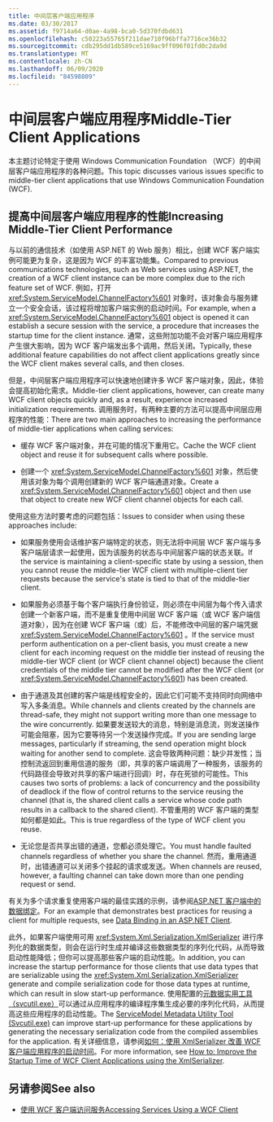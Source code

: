 ```yaml
---
title: 中间层客户端应用程序
ms.date: 03/30/2017
ms.assetid: f9714a64-d0ae-4a98-bca0-5d370fdbd631
ms.openlocfilehash: c50223a55765f211dae710f96bffa7716ce36b32
ms.sourcegitcommit: cdb295dd1db589ce5169ac9ff096f01fd0c2da9d
ms.translationtype: MT
ms.contentlocale: zh-CN
ms.lasthandoff: 06/09/2020
ms.locfileid: "84598809"
---
```

# <a name="middle-tier-client-applications"></a><span data-ttu-id="b50fd-102">中间层客户端应用程序</span><span class="sxs-lookup"><span data-stu-id="b50fd-102">Middle-Tier Client Applications</span></span>
<span data-ttu-id="b50fd-103">本主题讨论特定于使用 Windows Communication Foundation （WCF）的中间层客户端应用程序的各种问题。</span><span class="sxs-lookup"><span data-stu-id="b50fd-103">This topic discusses various issues specific to middle-tier client applications that use Windows Communication Foundation (WCF).</span></span>  
  
## <a name="increasing-middle-tier-client-performance"></a><span data-ttu-id="b50fd-104">提高中间层客户端应用程序的性能</span><span class="sxs-lookup"><span data-stu-id="b50fd-104">Increasing Middle-Tier Client Performance</span></span>  
 <span data-ttu-id="b50fd-105">与以前的通信技术（如使用 ASP.NET 的 Web 服务）相比，创建 WCF 客户端实例可能更为复杂，这是因为 WCF 的丰富功能集。</span><span class="sxs-lookup"><span data-stu-id="b50fd-105">Compared to previous communications technologies, such as Web services using ASP.NET, the creation of a WCF client instance can be more complex due to the rich feature set of WCF.</span></span> <span data-ttu-id="b50fd-106">例如，打开 <xref:System.ServiceModel.ChannelFactory%601> 对象时，该对象会与服务建立一个安全会话，该过程将增加客户端实例的启动时间。</span><span class="sxs-lookup"><span data-stu-id="b50fd-106">For example, when a <xref:System.ServiceModel.ChannelFactory%601> object is opened it can establish a secure session with the service, a procedure that increases the startup time for the client instance.</span></span> <span data-ttu-id="b50fd-107">通常，这些附加功能不会对客户端应用程序产生很大影响，因为 WCF 客户端发出多个调用，然后关闭。</span><span class="sxs-lookup"><span data-stu-id="b50fd-107">Typically, these additional feature capabilities do not affect client applications greatly since the WCF client makes several calls, and then closes.</span></span>  
  
 <span data-ttu-id="b50fd-108">但是，中间层客户端应用程序可以快速地创建许多 WCF 客户端对象，因此，体验会提高初始化需求。</span><span class="sxs-lookup"><span data-stu-id="b50fd-108">Middle-tier client applications, however, can create many WCF client objects quickly and, as a result, experience increased initialization requirements.</span></span> <span data-ttu-id="b50fd-109">调用服务时，有两种主要的方法可以提高中间层应用程序的性能：</span><span class="sxs-lookup"><span data-stu-id="b50fd-109">There are two main approaches to increasing the performance of middle-tier applications when calling services:</span></span>  
  
- <span data-ttu-id="b50fd-110">缓存 WCF 客户端对象，并在可能的情况下重用它。</span><span class="sxs-lookup"><span data-stu-id="b50fd-110">Cache the WCF client object and reuse it for subsequent calls where possible.</span></span>  
  
- <span data-ttu-id="b50fd-111">创建一个 <xref:System.ServiceModel.ChannelFactory%601> 对象，然后使用该对象为每个调用创建新的 WCF 客户端通道对象。</span><span class="sxs-lookup"><span data-stu-id="b50fd-111">Create a <xref:System.ServiceModel.ChannelFactory%601> object and then use that object to create new WCF client channel objects for each call.</span></span>  
  
 <span data-ttu-id="b50fd-112">使用这些方法时要考虑的问题包括：</span><span class="sxs-lookup"><span data-stu-id="b50fd-112">Issues to consider when using these approaches include:</span></span>  
  
- <span data-ttu-id="b50fd-113">如果服务使用会话维护客户端特定的状态，则无法将中间层 WCF 客户端与多客户端层请求一起使用，因为该服务的状态与中间层客户端的状态关联。</span><span class="sxs-lookup"><span data-stu-id="b50fd-113">If the service is maintaining a client-specific state by using a session, then you cannot reuse the middle-tier WCF client with multiple-client tier requests because the service's state is tied to that of the middle-tier client.</span></span>  
  
- <span data-ttu-id="b50fd-114">如果服务必须基于每个客户端执行身份验证，则必须在中间层为每个传入请求创建一个新客户端，而不是重复使用中间层 WCF 客户端（或 WCF 客户端信道对象），因为在创建 WCF 客户端（或）后，不能修改中间层的客户端凭据 <xref:System.ServiceModel.ChannelFactory%601> 。</span><span class="sxs-lookup"><span data-stu-id="b50fd-114">If the service must perform authentication on a per-client basis, you must create a new client for each incoming request on the middle tier instead of reusing the middle-tier WCF client (or WCF client channel object) because the client credentials of the middle tier cannot be modified after the WCF client (or <xref:System.ServiceModel.ChannelFactory%601>) has been created.</span></span>  
  
- <span data-ttu-id="b50fd-115">由于通道及其创建的客户端是线程安全的，因此它们可能不支持同时向网络中写入多条消息。</span><span class="sxs-lookup"><span data-stu-id="b50fd-115">While channels and clients created by the channels are thread-safe, they might not support writing more than one message to the wire concurrently.</span></span> <span data-ttu-id="b50fd-116">如果要发送较大的消息，特别是消息流，则发送操作可能会阻塞，因为它要等待另一个发送操作完成。</span><span class="sxs-lookup"><span data-stu-id="b50fd-116">If you are sending large messages, particularly if streaming, the send operation might block waiting for another send to complete.</span></span> <span data-ttu-id="b50fd-117">这会导致两种问题：缺少并发性；当控制流返回到重用信道的服务（即，共享的客户端调用了一种服务，该服务的代码路径会导致对共享的客户端进行回调）时，存在死锁的可能性。</span><span class="sxs-lookup"><span data-stu-id="b50fd-117">This causes two sorts of problems: a lack of concurrency and the possibility of deadlock if the flow of control returns to the service reusing the channel (that is, the shared client calls a service whose code path results in a callback to the shared client).</span></span> <span data-ttu-id="b50fd-118">不管重用的 WCF 客户端的类型如何都是如此。</span><span class="sxs-lookup"><span data-stu-id="b50fd-118">This is true regardless of the type of WCF client you reuse.</span></span>  
  
- <span data-ttu-id="b50fd-119">无论您是否共享出错的通道，您都必须处理它。</span><span class="sxs-lookup"><span data-stu-id="b50fd-119">You must handle faulted channels regardless of whether you share the channel.</span></span> <span data-ttu-id="b50fd-120">然而，重用通道时，出错通道可以关闭多个挂起的请求或发送。</span><span class="sxs-lookup"><span data-stu-id="b50fd-120">When channels are reused, however, a faulting channel can take down more than one pending request or send.</span></span>  
  
 <span data-ttu-id="b50fd-121">有关为多个请求重复使用客户端的最佳实践的示例，请参阅[ASP.NET 客户端中的数据绑定](../samples/data-binding-in-an-aspnet-client.md)。</span><span class="sxs-lookup"><span data-stu-id="b50fd-121">For an example that demonstrates best practices for reusing a client for multiple requests, see [Data Binding in an ASP.NET Client](../samples/data-binding-in-an-aspnet-client.md).</span></span>  
  
 <span data-ttu-id="b50fd-122">此外，如果客户端使用可用 <xref:System.Xml.Serialization.XmlSerializer> 进行序列化的数据类型，则会在运行时生成并编译这些数据类型的序列化代码，从而导致启动性能降低；但你可以提高那些客户端的启动性能。</span><span class="sxs-lookup"><span data-stu-id="b50fd-122">In addition, you can increase the startup performance for those clients that use data types that are serializable using the <xref:System.Xml.Serialization.XmlSerializer> generate and compile serialization code for those data types at runtime, which can result in slow start-up performance.</span></span> <span data-ttu-id="b50fd-123">使用配置的[元数据实用工具（svcutil.exe）](../servicemodel-metadata-utility-tool-svcutil-exe.md)可以通过从应用程序的编译程序集生成必要的序列化代码，从而提高这些应用程序的启动性能。</span><span class="sxs-lookup"><span data-stu-id="b50fd-123">The [ServiceModel Metadata Utility Tool (Svcutil.exe)](../servicemodel-metadata-utility-tool-svcutil-exe.md) can improve start-up performance for these applications by generating the necessary serialization code from the compiled assemblies for the application.</span></span> <span data-ttu-id="b50fd-124">有关详细信息，请参阅[如何：使用 XmlSerializer 改善 WCF 客户端应用程序的启动时间](startup-time-of-wcf-client-applications-using-the-xmlserializer.md)。</span><span class="sxs-lookup"><span data-stu-id="b50fd-124">For more information, see [How to: Improve the Startup Time of WCF Client Applications using the XmlSerializer](startup-time-of-wcf-client-applications-using-the-xmlserializer.md).</span></span>  
  
## <a name="see-also"></a><span data-ttu-id="b50fd-125">另请参阅</span><span class="sxs-lookup"><span data-stu-id="b50fd-125">See also</span></span>

- [<span data-ttu-id="b50fd-126">使用 WCF 客户端访问服务</span><span class="sxs-lookup"><span data-stu-id="b50fd-126">Accessing Services Using a WCF Client</span></span>](accessing-services-using-a-client.md)
